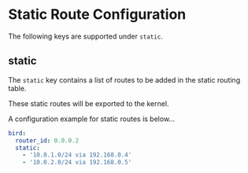 # Static Route Configuration

The following keys are supported under `static`.

## static

The `static` key contains a list of routes to be added in the static routing table.

These static routes will be exported to the kernel.

A configuration example for static routes is below...
```yaml
bird:
  router_id: 0.0.0.2
  static:
    - '10.0.1.0/24 via 192.168.0.4'
    - '10.0.2.0/24 via 192.168.0.5'
```